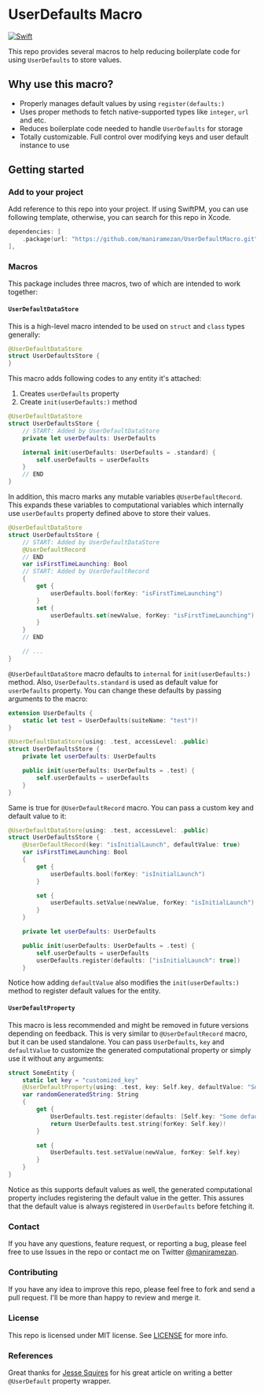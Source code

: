 # UserDefaults Macro

[![Swift](https://img.shields.io/badge/Swift-5.9-Orange?style=flat-square)](https://img.shields.io/badge/Swift-5.9-orange?style=flat-square)

This repo provides several macros to help reducing boilerplate code for using `UserDefaults` to store values.

## Why use this macro?

- Properly manages default values by using `register(defaults:)`
- Uses proper methods to fetch native-supported types like `integer`, `url` and etc.
- Reduces boilerplate code needed to handle `UserDefaults` for storage
- Totally customizable. Full control over modifying keys and user default instance to use

## Getting started

### Add to your project

Add reference to this repo into your project. If using SwiftPM, you can use following template, otherwise, you can search for this repo in Xcode.

```swift
dependencies: [
    .package(url: "https://github.com/maniramezan/UserDefaultMacro.git", .upToNextMajor(from: "1.0.0")),
],
```

### Macros

This package includes three macros, two of which are intended to work together:

#### `UserDefaultDataStore`

This is a high-level macro intended to be used on `struct` and `class` types generally:

```swift
@UserDefaultDataStore
struct UserDefaultsStore {
}
```

This macro adds following codes to any entity it's attached:

1. Creates `userDefaults` property
2. Create `init(userDefaults:)` method

```swift
@UserDefaultDataStore
struct UserDefaultsStore {
    // START: Added by UserDefaultDataStore
    private let userDefaults: UserDefaults

    internal init(userDefaults: UserDefaults = .standard) {
        self.userDefaults = userDefaults
    }
    // END
}
```

In addition, this macro marks any mutable variables `@UserDefaultRecord`. This expands these variables to computational variables which internally use `userDefaults` property defined above to store their values.

```swift
@UserDefaultDataStore
struct UserDefaultsStore {
    // START: Added by UserDefaultDataStore
    @UserDefaultRecord
    // END
    var isFirstTimeLaunching: Bool
    // START: Added by UserDefaultRecord
    {
        get {
            userDefaults.bool(forKey: "isFirstTimeLaunching")
        }
        set {
            userDefaults.set(newValue, forKey: "isFirstTimeLaunching")
        }
    }
    // END

    // ...
}
```

`@UserDefaultDataStore` macro defaults to `internal` for `init(userDefaults:)` method. Also, `UserDefaults.standard` is used as default value for `userDefaults` property. You can change these defaults by passing arguments to the macro:

```swift
extension UserDefaults {
    static let test = UserDefaults(suiteName: "test")!
}

@UserDefaultDataStore(using: .test, accessLevel: .public)
struct UserDefaultsStore {
    private let userDefaults: UserDefaults

    public init(userDefaults: UserDefaults = .test) {
        self.userDefaults = userDefaults
    }
}
```

Same is true for `@UserDefaultRecord` macro. You can pass a custom key and default value to it:

```swift
@UserDefaultDataStore(using: .test, accessLevel: .public)
struct UserDefaultsStore {
    @UserDefaultRecord(key: "isInitialLaunch", defaultValue: true)
    var isFirstTimeLaunching: Bool
    {
        get {
            userDefaults.bool(forKey: "isInitialLaunch")
        }

        set {
            userDefaults.setValue(newValue, forKey: "isInitialLaunch")
        }
    }

    private let userDefaults: UserDefaults

    public init(userDefaults: UserDefaults = .test) {
        self.userDefaults = userDefaults
        userDefaults.register(defaults: ["isInitialLaunch": true])
    }
```

Notice how adding `defaultValue` also modifies the `init(userDefaults:)` method to register default values for the entity.

#### `UserDefaultProperty`

This macro is less recommended and might be removed in future versions depending on feedback. This is very similar to `@UserDefaultRecord` macro, but it can be used standalone. You can pass `UserDefaults`, `key` and `defaultValue` to customize the generated computational property or simply use it without any arguments:

```swift
struct SomeEntity {
    static let key = "customized_key"
    @UserDefaultProperty(using: .test, key: Self.key, defaultValue: "Some default value")
    var randomGeneratedString: String
    {
        get {
            UserDefaults.test.register(defaults: [Self.key: "Some default value"])
            return UserDefaults.test.string(forKey: Self.key)!
        }

        set {
            UserDefaults.test.setValue(newValue, forKey: Self.key)
        }
    }
}
```

Notice as this supports default values as well, the generated computational property includes registering the default value in the getter. This assures that the default value is always registered in `UserDefaults` before fetching it.

### Contact

If you have any questions, feature request, or reporting a bug, please feel free to use Issues in the repo or contact me on Twitter [@maniramezan](https://twitter.com/maniramezan).

### Contributing

If you have any idea to improve this repo, please feel free to fork and send a pull request. I'll be more than happy to review and merge it.

### License

This repo is licensed under MIT license. See [LICENSE](https://github.com/maniramezan/UserDefaultMacro/blob/main/LICENSE) for more info.

### References

Great thanks for [Jesse Squires](https://www.jessesquires.com/blog/2021/03/26/a-better-approach-to-writing-a-userdefaults-property-wrapper/) for his great article on writing a better `@UserDefault` property wrapper.
